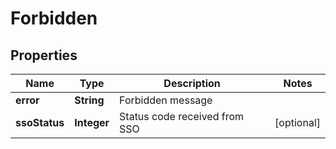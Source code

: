 
# Forbidden

## Properties
Name | Type | Description | Notes
------------ | ------------- | ------------- | -------------
**error** | **String** | Forbidden message | 
**ssoStatus** | **Integer** | Status code received from SSO |  [optional]



